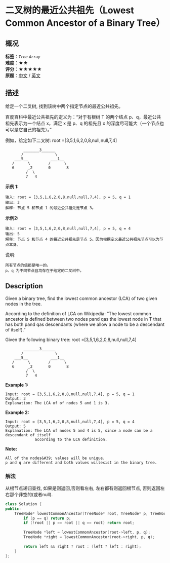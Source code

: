 # 二叉树的最近公共祖先（Lowest Common Ancestor of a Binary Tree）
## 概况
**标签**：*`Tree`*  *`Array`*<br>
**难度**：★★<br>
**评分**：★★★★★<br>
**原题**：[中文](https://leetcode-cn.com/problems/lowest-common-ancestor-of-a-binary-tree) / [英文](https://leetcode.com/problems/lowest-common-ancestor-of-a-binary-tree)

## 描述
给定一个二叉树, 找到该树中两个指定节点的最近公共祖先。

百度百科中最近公共祖先的定义为：&ldquo;对于有根树 T 的两个结点 p、q，最近公共祖先表示为一个结点 x，满足 x 是 p、q 的祖先且 x 的深度尽可能大（一个节点也可以是它自己的祖先）。&rdquo;

例如，给定如下二叉树: root =[3,5,1,6,2,0,8,null,null,7,4]

```
        _______3______
       /              \
    ___5__          ___1__
   /      \        /      \
   6      _2       0       8
         /  \
         7   4
```

**示例 1:**
```
输入: root = [3,5,1,6,2,0,8,null,null,7,4], p = 5, q = 1
输出: 3
解释: 节点 5 和节点 1 的最近公共祖先是节点 3。
```

**示例2:**
```
输入: root = [3,5,1,6,2,0,8,null,null,7,4], p = 5, q = 4
输出: 5
解释: 节点 5 和节点 4 的最近公共祖先是节点 5。因为根据定义最近公共祖先节点可以为节点本身。
```

说明:

	所有节点的值都是唯一的。
	p、q 为不同节点且均存在于给定的二叉树中。

## Description
Given a binary tree, find the lowest common ancestor (LCA) of two given nodes in the tree.

According to the definition of LCA on Wikipedia: &ldquo;The lowest common ancestor is defined between two nodes pand qas the lowest node in T that has both pand qas descendants (where we allow a node to be a descendant of itself).&rdquo;

Given the following binary tree: root =[3,5,1,6,2,0,8,null,null,7,4]

```
        _______3______
       /              \
    ___5__          ___1__
   /      \        /      \
   6      _2       0       8
         /  \
         7   4
```

**Example 1:**
```
Input: root = [3,5,1,6,2,0,8,null,null,7,4], p = 5, q = 1
Output: 3
Explanation: The LCA of of nodes 5 and 1 is 3.
```

**Example 2:**
```
Input: root = [3,5,1,6,2,0,8,null,null,7,4], p = 5, q = 4
Output: 5
Explanation: The LCA of nodes 5 and 4 is 5, since a node can be a descendant of itself
             according to the LCA definition.
```

**Note:**

	All of the nodes&#39; values will be unique.
	p and q are different and both values willexist in the binary tree.


### 解法
从根节点递归查找, 如果是则返回,否则看左右, 左右都有则返回根节点, 否则返回左右那个非空的(或者null).
```c++
class Solution {
public:
    TreeNode* lowestCommonAncestor(TreeNode* root, TreeNode* p, TreeNode* q) {
        if (p == q) return p;
        if (!root || p == root || q == root) return root;
        
        TreeNode *left = lowestCommonAncestor(root->left, p, q);
        TreeNode *right = lowestCommonAncestor(root->right, p, q);
        
        return left && right ? root : (left ? left : right);
    }
};
```